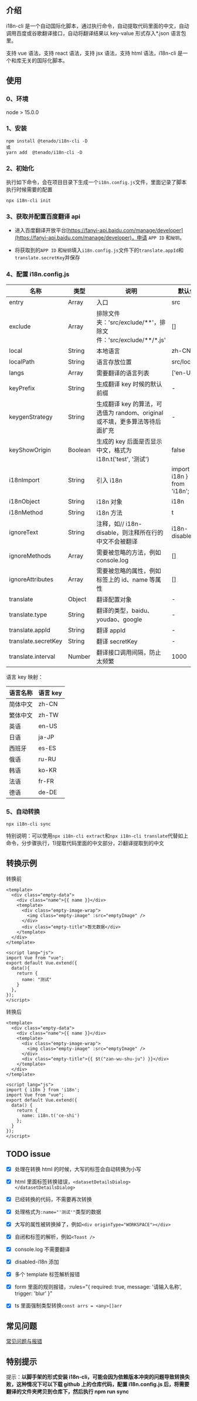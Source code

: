 ## 介绍

i18n-cli 是一个自动国际化脚本，通过执行命令，自动提取代码里面的中文，自动调用百度或谷歌翻译接口，自动将翻译结果以 key-value 形式存入\*.json 语言包里。

支持 vue 语法，支持 react 语法，支持 jsx 语法，支持 html 语法，i18n-cli 是一个和库无关的国际化脚本。

## 使用

### 0、环境

node > 15.0.0

### 1、安装

```node
npm install @tenado/i18n-cli -D
或
yarn add  @tenado/i18n-cli -D
```

### 2、初始化

执行如下命令，会在项目目录下生成一个`i18n.config.js`文件，里面记录了脚本执行时候需要的配置

```node
npx i18n-cli init
```

### 3、获取并配置百度翻译 api

- 进入百度翻译开放平台[https://fanyi-api.baidu.com/manage/developer](https://fanyi-api.baidu.com/manage/developer)，申请 `APP ID` 和`秘钥`。

- 将获取到的`APP ID` 和`秘钥`填入`i18n.config.js`文件下的`translate.appId`和`translate.secretKey`并保存

### 4、配置 i18n.config.js

| 名称                | 类型    | 说明                                                               | 默认值                       |
| ------------------- | ------- | ------------------------------------------------------------------ | ---------------------------- |
| entry               | Array   | 入口                                                               | src                          |
| exclude             | Array   | 排除文件夹：'src/exclude/\*\*'，排除文件：'src/exclude/\*\*/\*.js' | []                           |
| local               | String  | 本地语言                                                           | zh-CN                        |
| localPath           | String  | 语言存放位置                                                       | src/locales                  |
| langs               | Array   | 需要翻译的语言列表                                                 | ['en-US']                    |
| keyPrefix           | String  | 生成翻译 key 时候的默认前缀                                        | -                            |
| keygenStrategy      | String  | 生成翻译 key 的算法，可选值为 random、original 或不填，更多算法等待后面扩充  | -                            |
| keyShowOrigin       | Boolean | 生成的 key 后面是否显示中文，格式为 i18n.t('test', '测试')         | false                        |
| i18nImport          | String  | 引入 i18n                                                          | import { i18n } from 'i18n'; |
| i18nObject          | String  | i18n 对象                                                          | i18n                         |
| i18nMethod          | String  | i18n 方法                                                          | t                            |
| ignoreText          | String  | 注释，如// i18n-disable，则注释所在行的中文不会被翻译              | i18n-disable                 |
| ignoreMethods       | Array   | 需要被忽略的方法，例如 console.log                                 | []                           |
| ignoreAttributes    | Array   | 需要被忽略的属性，例如标签上的 id、name 等属性                     | []                           |
| translate           | Object  | 翻译配置对象                                                       | -                            |
| translate.type      | String  | 翻译的类型，baidu、youdao、google                                  | -                            |
| translate.appId     | String  | 翻译 appId                                                         | -                            |
| translate.secretKey | String  | 翻译 secretKey                                                     | -                            |
| translate.interval  | Number  | 翻译接口调用间隔，防止太频繁                                       | 1000                         |

语言 key 映射：

| 语言名称 | 语言 key |
| -------- | -------- |
| 简体中文 | zh-CN    |
| 繁体中文 | zh-TW    |
| 英语     | en-US    |
| 日语     | ja-JP    |
| 西班牙   | es-ES    |
| 俄语     | ru-RU    |
| 韩语     | ko-KR    |
| 法语     | fr-FR    |
| 德语     | de-DE    |

### 5、自动转换

```node
npx i18n-cli sync
```

特别说明：可以使用`npx i18n-cli extract`和`npx i18n-cli translate`代替如上命令，分步骤执行，1)提取代码里面的中文部分，2)翻译提取到的中文

## 转换示例

转换前

```vue
<template>
  <div class="empty-data">
    <div class="name">{{ name }}</div>
    <template>
      <div class="empty-image-wrap">
        <img class="empty-image" :src="emptyImage" />
      </div>
      <div class="empty-title">暂无数据</div>
    </template>
  </div>
</template>

<script lang="js">
import Vue from "vue";
export default Vue.extend({
  data(){
    return {
      name: "测试"
    }
  },
});
</script>
```

转换后

```vue
<template>
  <div class="empty-data">
    <div class="name">{{ name }}</div>
    <template>
      <div class="empty-image-wrap">
        <img class="empty-image" :src="emptyImage" />
      </div>
      <div class="empty-title">{{ $t("zan-wu-shu-ju") }}</div>
    </template>
  </div>
</template>

<script lang="js">
import { i18n } from 'i18n';
import Vue from "vue";
export default Vue.extend({
  data() {
    return {
      name: i18n.t('ce-shi')
    };
  }
});
</script>
```

## TODO issue

- [x] 处理在转换 html 的时候，大写的标签会自动转换为小写

- [x] html 里面标签转换错误，`<datasetDetailsDialog></datasetDetailsDialog>`

- [x] 已经转换的代码，不需要再次转换

- [x] 处理格式为`:name="'测试'"`类型的数据

- [x] 大写的属性被转换掉了，例如`<div originType="WORKSPACE"></div>`

- [x] 自闭和标签的解析，例如`<Toast />`

- [x] console.log 不需要翻译

- [x] disabled-i18n 添加

- [x] 多个 template 标签解析报错

- [x] form 里面的规则报错，:rules="{ required: true, message: '请输入名称', trigger: 'blur' }"

- [x] ts 里面强制类型转换`const arrs = <any>[]arr`

## 常见问题

[常见问题与报错](./QA.md)

## 特别提示

提示：**以脚手架的形式安装 i18n-cli，可能会因为依赖版本冲突的问题导致转换失败，这种情况下可以下载 github 上的仓库代码，配置 i18n.config.js 后，将需要翻译的文件夹拷贝到仓库下，然后执行 npm run sync**
